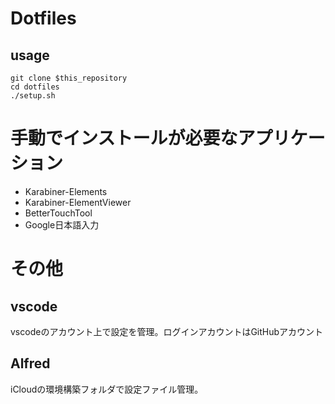 # Dotfiles 

## usage
```shell
git clone $this_repository
cd dotfiles
./setup.sh
```

# 手動でインストールが必要なアプリケーション
- Karabiner-Elements
- Karabiner-ElementViewer
- BetterTouchTool
- Google日本語入力

# その他

## vscode
vscodeのアカウント上で設定を管理。ログインアカウントはGitHubアカウント

## Alfred
iCloudの環境構築フォルダで設定ファイル管理。
